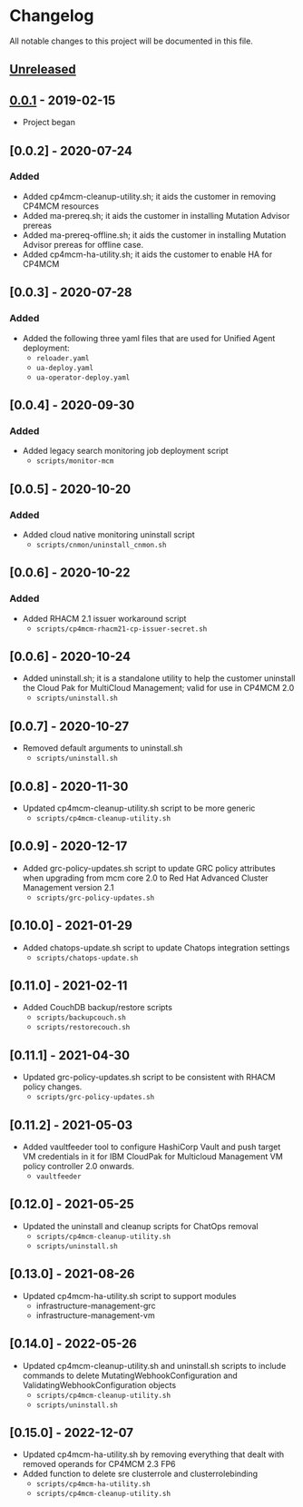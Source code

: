 # Changelog

All notable changes to this project will be documented in this file.

## [Unreleased]

## [0.0.1] - 2019-02-15
- Project began

## [0.0.2] - 2020-07-24

### Added
- Added cp4mcm-cleanup-utility.sh; it aids the customer in removing CP4MCM resources
- Added ma-prereq.sh; it aids the customer in installing Mutation Advisor prereas
- Added ma-prereq-offline.sh; it aids the customer in installing Mutation Advisor prereas for offline case.
- Added cp4mcm-ha-utility.sh; it aids the customer to enable HA for CP4MCM

[unreleased]: https://github.com/ibm/repo-template/compare/v0.0.1...HEAD
[0.0.1]: https://github.com/ibm/repo-template/releases/tag/v0.0.1

## [0.0.3] - 2020-07-28

### Added
- Added the following three yaml files that are used for Unified Agent deployment:
  - `reloader.yaml`
  - `ua-deploy.yaml`
  - `ua-operator-deploy.yaml`

## [0.0.4] - 2020-09-30

### Added
- Added legacy search monitoring job deployment script
  - `scripts/monitor-mcm`

## [0.0.5] - 2020-10-20

### Added
- Added cloud native monitoring uninstall script
  - `scripts/cnmon/uninstall_cnmon.sh`

## [0.0.6] - 2020-10-22

### Added
- Added RHACM 2.1 issuer workaround script
  - `scripts/cp4mcm-rhacm21-cp-issuer-secret.sh`
  
## [0.0.6] - 2020-10-24
- Added uninstall.sh; it is a standalone utility to help the customer uninstall the Cloud Pak for MultiCloud Management; valid for use in CP4MCM 2.0
  - `scripts/uninstall.sh`
  
## [0.0.7] - 2020-10-27
- Removed default arguments to uninstall.sh
  - `scripts/uninstall.sh`
  
## [0.0.8] - 2020-11-30
- Updated cp4mcm-cleanup-utility.sh script to be more generic
  - `scripts/cp4mcm-cleanup-utility.sh`

## [0.0.9] - 2020-12-17
- Added grc-policy-updates.sh script to update GRC policy attributes when upgrading from mcm core 2.0 to Red Hat Advanced Cluster Management version 2.1
  - `scripts/grc-policy-updates.sh`

## [0.10.0] - 2021-01-29
- Added chatops-update.sh script to update Chatops integration settings
  - `scripts/chatops-update.sh`

## [0.11.0] - 2021-02-11
- Added CouchDB backup/restore scripts
  - `scripts/backupcouch.sh`
  - `scripts/restorecouch.sh`

## [0.11.1] - 2021-04-30
- Updated grc-policy-updates.sh script to be consistent with RHACM policy changes.
  - `scripts/grc-policy-updates.sh`

## [0.11.2] - 2021-05-03
- Added vaultfeeder tool to configure HashiCorp Vault and push target VM credentials in it for IBM CloudPak for Multicloud Management VM policy controller 2.0 onwards.
  - `vaultfeeder`

## [0.12.0] - 2021-05-25
- Updated the uninstall and cleanup scripts for ChatOps removal
  - `scripts/cp4mcm-cleanup-utility.sh`
  - `scripts/uninstall.sh`

## [0.13.0] - 2021-08-26
- Updated cp4mcm-ha-utility.sh script to support modules
  - infrastructure-management-grc
  - infrastructure-management-vm

## [0.14.0] - 2022-05-26
- Updated cp4mcm-cleanup-utility.sh and uninstall.sh scripts to include commands to delete MutatingWebhookConfiguration and ValidatingWebhookConfiguration objects
  - `scripts/cp4mcm-cleanup-utility.sh`
  - `scripts/uninstall.sh`
  
## [0.15.0] - 2022-12-07
- Updated cp4mcm-ha-utility.sh by removing everything that dealt with removed operands for CP4MCM 2.3 FP6
- Added function to delete sre clusterrole and clusterrolebinding
  - `scripts/cp4mcm-ha-utility.sh`
  - `scripts/cp4mcm-cleanup-utility.sh`
